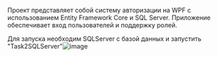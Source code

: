 Проект представляет собой систему авторизации на WPF с использованием Entity Framework Core и SQL Server. Приложение обеспечивает вход пользователей и поддержку ролей.

Для запуска необходим SQLServer с базой данных и запустить "Task2SQLServer"![image](https://github.com/user-attachments/assets/f01b95bb-05bb-4bca-9027-c240bce3e651)

